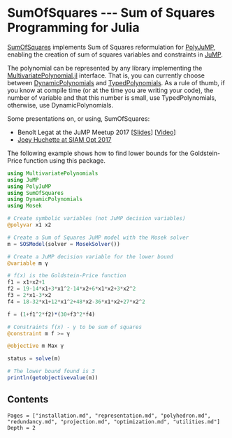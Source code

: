 # SumOfSquares --- Sum of Squares Programming for Julia

[SumOfSquares](https://github.com/JuliaOpt/SumOfSquares.jl) implements Sum of Squares reformulation for [PolyJuMP](https://github.com/JuliaOpt/PolyJuMP.jl),
enabling the creation of sum of squares variables and constraints in [JuMP](https://github.com/JuliaOpt/JuMP.jl).

The polynomial can be represented by any library implementing the [MultivariatePolynomial.jl](https://github.com/JuliaAlgebra/MultivariatePolynomials.jl) interface.
That is, you can currently choose between [DynamicPolynomials](https://github.com/JuliaAlgebra/MultivariatePolynomials.jl) and [TypedPolynomials](https://github.com/JuliaAlgebra/MultivariatePolynomials.jl).
As a rule of thumb, if you know at compile time (or at the time you are writing your code), the number of variable and that this number is small, use TypedPolynomials, otherwise, use DynamicPolynomials.

Some presentations on, or using, SumOfSquares:
  * Benoît Legat at the JuMP Meetup 2017 [[Slides](http://www.juliaopt.org/meetings/mit2017/legat.pdf)] [[Video](https://youtu.be/kyo72yWYr54)]
  * [Joey Huchette at SIAM Opt 2017](https://docs.google.com/presentation/d/1ASfjB1TdLJmYxT0b6rnyGh9eLbMc-66bTOt3_3yvc90/edit?usp=sharing)

The following example shows how to find lower bounds for the Goldstein-Price function using this package.

```julia
using MultivariatePolynomials
using JuMP
using PolyJuMP
using SumOfSquares
using DynamicPolynomials
using Mosek

# Create symbolic variables (not JuMP decision variables)
@polyvar x1 x2

# Create a Sum of Squares JuMP model with the Mosek solver
m = SOSModel(solver = MosekSolver())

# Create a JuMP decision variable for the lower bound
@variable m γ

# f(x) is the Goldstein-Price function
f1 = x1+x2+1
f2 = 19-14*x1+3*x1^2-14*x2+6*x1*x2+3*x2^2
f3 = 2*x1-3*x2
f4 = 18-32*x1+12*x1^2+48*x2-36*x1*x2+27*x2^2

f = (1+f1^2*f2)*(30+f3^2*f4)

# Constraints f(x) - γ to be sum of squares
@constraint m f >= γ

@objective m Max γ

status = solve(m)

# The lower bound found is 3
println(getobjectivevalue(m))
```

## Contents
```@contents
Pages = ["installation.md", "representation.md", "polyhedron.md", "redundancy.md", "projection.md", "optimization.md", "utilities.md"]
Depth = 2
```
